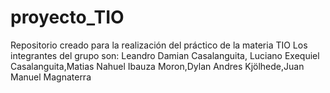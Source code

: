 # proyecto_TIO
Repositorio creado para la realización del práctico de la materia TIO
Los integrantes del grupo son: Leandro Damian Casalanguita, Luciano Exequiel Casalanguita,Matias Nahuel Ibauza Moron,Dylan Andres Kjölhede,Juan Manuel Magnaterra